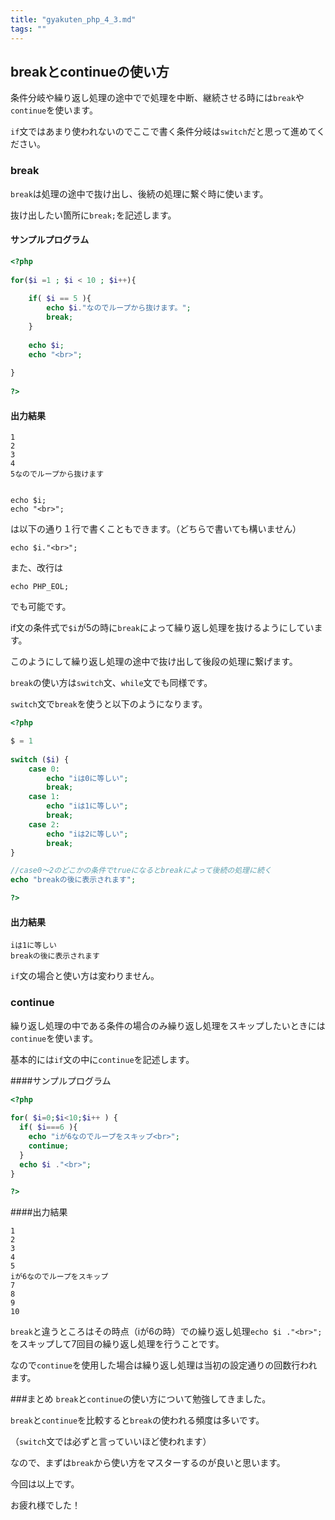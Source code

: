 ```yaml
---
title: "gyakuten_php_4_3.md"
tags: ""
---
```

## breakとcontinueの使い方

条件分岐や繰り返し処理の途中でで処理を中断、継続させる時には`break`や`continue`を使います。

`if`文ではあまり使われないのでここで書く条件分岐は`switch`だと思って進めてください。

### break

`break`は処理の途中で抜け出し、後続の処理に繋ぐ時に使います。

抜け出したい箇所に`break;`を記述します。

#### サンプルプログラム

```php
<?php
    
for($i =1 ; $i < 10 ; $i++){
    
    if( $i == 5 ){
        echo $i."なのでループから抜けます。";
        break;
    }
    
    echo $i;
    echo "<br>";
        
}
    
?>
```

#### 出力結果

    1
    2
    3
    4
    5なのでループから抜けます


    echo $i;
    echo "<br>";

は以下の通り１行で書くこともできます。（どちらで書いても構いません）

    echo $i."<br>";

また、改行は

    echo PHP_EOL;

でも可能です。

if文の条件式で`$i`が5の時に`break`によって繰り返し処理を抜けるようにしています。

このようにして繰り返し処理の途中で抜け出して後段の処理に繋げます。

`break`の使い方は`switch`文、`while`文でも同様です。

`switch`文で`break`を使うと以下のようになります。

```php
<?php

$ = 1
    
switch ($i) {
    case 0:
        echo "iは0に等しい";
        break;
    case 1:
        echo "iは1に等しい";
        break;
    case 2:
        echo "iは2に等しい";
        break;
}

//case0〜2のどこかの条件でtrueになるとbreakによって後続の処理に続く
echo "breakの後に表示されます";

?>
```

#### 出力結果

    iは1に等しい
    breakの後に表示されます

`if`文の場合と使い方は変わりません。

### continue

繰り返し処理の中である条件の場合のみ繰り返し処理をスキップしたいときには`continue`を使います。

基本的には`if`文の中に`continue`を記述します。

\####サンプルプログラム

```php
<?php
    
for( $i=0;$i<10;$i++ ) {
  if( $i===6 ){
    echo "iが6なのでループをスキップ<br>";
    continue;
  }
  echo $i ."<br>";
}

?>
```

\####出力結果

    1
    2
    3
    4
    5
    iが6なのでループをスキップ
    7
    8
    9
    10

`break`と違うところはその時点（iが6の時）での繰り返し処理`echo $i ."<br>";`をスキップして7回目の繰り返し処理を行うことです。

なので`continue`を使用した場合は繰り返し処理は当初の設定通りの回数行われます。

\###まとめ
`break`と`continue`の使い方について勉強してきました。

`break`と`continue`を比較すると`break`の使われる頻度は多いです。

（`switch`文では必ずと言っていいほど使われます）

なので、まずは`break`から使い方をマスターするのが良いと思います。

今回は以上です。

お疲れ様でした！
